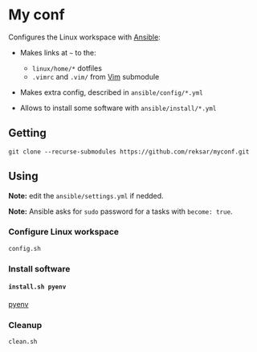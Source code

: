 # My conf

Configures the Linux workspace with 
[Ansible](https://docs.ansible.com/ansible/latest/index.html):

* Makes links at `~` to the:
  - `linux/home/*` dotfiles
  - `.vimrc` and `.vim/` from [Vim](https://github.com/reksar/vim) submodule

* Makes extra config, described in `ansible/config/*.yml`

* Allows to install some software with `ansible/install/*.yml`


## Getting

```
git clone --recurse-submodules https://github.com/reksar/myconf.git
```

## Using

**Note:** edit the `ansible/settings.yml` if nedded.

**Note:** Ansible asks for `sudo` password for a tasks with `become: true`.

### Configure Linux workspace

`config.sh`

### Install software

#### `install.sh pyenv`

[pyenv](https://github.com/pyenv/pyenv)

### Cleanup

`clean.sh`
